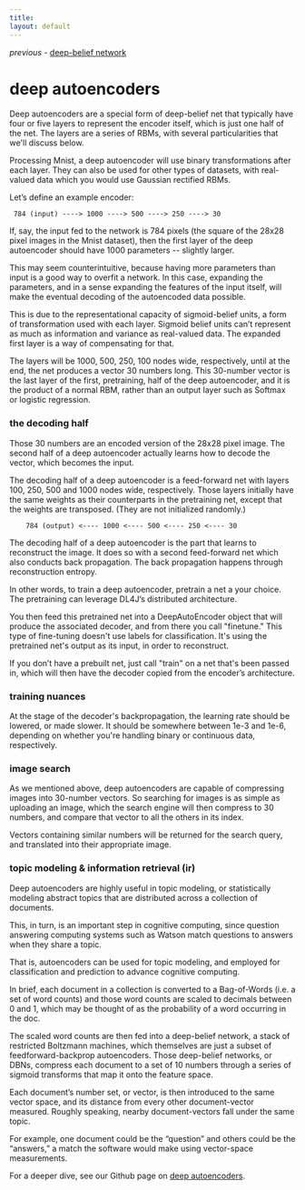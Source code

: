 ```yaml
---
title: 
layout: default
---
```


*previous* - [deep-belief network](../deepbeliefnetwork.html)
# deep autoencoders

Deep autoencoders are a special form of deep-belief net that typically have four or five layers to represent the encoder itself, which is just one half of the net. The layers are a series of RBMs, with several particularities that we'll discuss below. 

Processing Mnist, a deep autoencoder will use binary transformations after each layer. They can also be used for other types of datasets, with real-valued data which you would use Gaussian rectified RBMs. 

Let’s define an example encoder:
    
     784 (input) ----> 1000 ----> 500 ----> 250 ----> 30

If, say, the input fed to the network is 784 pixels (the square of the 28x28 pixel images in the Mnist dataset), then the first layer of the deep autoencoder should have 1000 parameters -- slightly larger. 

This may seem counterintuitive, because having more parameters than input is a good way to overfit a network. In this case, expanding the parameters, and in a sense expanding the features of the input itself, will make the eventual decoding of the autoencoded data possible. 

This is due to the representational capacity of sigmoid-belief units, a form of transformation used with each layer. Sigmoid belief units can’t represent as much as information and variance as real-valued data. The expanded first layer is a way of compensating for that.

The layers will be 1000, 500, 250, 100 nodes wide, respectively, until at the end, the net produces a vector 30 numbers long. This 30-number vector is the last layer of the first, pretraining, half of the deep autoencoder, and it is the product of a normal RBM, rather than an output layer such as Softmax or logistic regression. 

### the decoding half

Those 30 numbers are an encoded version of the 28x28 pixel image. The second half of a deep autoencoder actually learns how to decode the vector, which becomes the input.

The decoding half of a deep autoencoder is a feed-forward net with layers 100, 250, 500 and 1000 nodes wide, respectively. Those layers initially have the same weights as their counterparts in the pretraining net, except that the weights are transposed. (They are not initialized randomly.) 

		784 (output) <---- 1000 <---- 500 <---- 250 <---- 30

The decoding half of a deep autoencoder is the part that learns to reconstruct the image. It does so with a second feed-forward net which also conducts back propagation. The back propagation happens through reconstruction entropy.

In other words, to train a deep autoencoder, pretrain a net a your choice. The pretraining can leverage DL4J’s distributed architecture. 

You then feed this pretrained net into a DeepAutoEncoder object that will produce the associated decoder, and from there you call "finetune." This type of fine-tuning doesn't use labels for classification. It's using the pretrained net's output as its input, in order to reconstruct. 

If you don’t have a prebuilt net, just call "train" on a net that's been passed in, which will then have the decoder copied from the encoder’s architecture.

### training nuances

At the stage of the decoder's backpropagation, the learning rate should be lowered, or made slower. It should be somewhere between 1e-3 and 1e-6, depending on whether you're handling binary or continuous data, respectively.

### image search

As we mentioned above, deep autoencoders are capable of compressing images into 30-number vectors. So searching for images is as simple as uploading an image, which the search engine will then compress to 30 numbers, and compare that vector to all the others in its index. 

Vectors containing similar numbers will be returned for the search query, and translated into their appropriate image. 

### topic modeling & information retrieval (ir)

Deep autoencoders are highly useful in topic modeling, or statistically modeling abstract topics that are distributed across a collection of documents. 

This, in turn, is an important step in cognitive computing, since question answering computing systems such as Watson match questions to answers when they share a topic. 

That is, autoencoders can be used for topic modeling, and employed for classification and prediction to advance cognitive computing. 

In brief, each document in a collection is converted to a Bag-of-Words (i.e. a set of word counts) and those word counts are scaled to decimals between 0 and 1, which may be thought of as the probability of a word occurring in the doc. 

The scaled word counts are then fed into a deep-belief network, a stack of restricted Boltzmann machines, which themselves are just a subset of feedforward-backprop autoencoders. Those deep-belief networks, or DBNs, compress each document to a set of 10 numbers through a series of sigmoid transforms that map it onto the feature space. 

Each document’s number set, or vector, is then introduced to the same vector space, and its distance from every other document-vector measured. Roughly speaking, nearby document-vectors fall under the same topic. 

For example, one document could be the “question” and others could be the “answers,” a match the software would make using vector-space measurements. 

For a deeper dive, see our Github page on [deep autoencoders](https://github.com/agibsonccc/java-deeplearning/blob/master/deeplearning4j-examples/src/main/java/org/deeplearning4j/example/deepautoencoder/DeepAutoEncoderExample.java).
